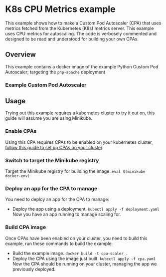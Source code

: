 # K8s CPU Metrics example

This example shows how to make a Custom Pod Autoscaler (CPA) that uses metrics fetched from the Kubernetes (K8s) metrics
server.
This example uses CPU metrics for autoscaling.
The code is verbosely commented and designed to be read and understood for building your own CPAs.

## Overview

This example contains a docker image of the example Python Custom Pod Autoscaler; targeting the `php-apache` deployment

### Example Custom Pod Autoscaler


## Usage

Trying out this example requires a kubernetes cluster to try it out on, this guide will assume you are using Minikube.

### Enable CPAs

Using this CPA requires CPAs to be enabled on your kubernetes cluster, [follow this guide to set up CPAs on your
cluster](https://github.com/jthomperoo/custom-pod-autoscaler-operator#installation).

### Switch to target the Minikube registry

Target the Minikube registry for building the image:
`eval $(minikube docker-env)`

### Deploy an app for the CPA to manage

You need to deploy an app for the CPA to manage:
* Deploy the app using a deployment.
`kubectl apply -f deployment.yaml`
Now you have an app running to manage scaling for.

### Build CPA image

Once CPAs have been enabled on your cluster, you need to build this example, run these commands to build the example:
* Build the example image.
`docker build -t cpu-scaler .`
* Deploy the CPA using the image just built.
`kubectl apply -f cpa.yaml`
Now the CPA should be running on your cluster, managing the app we previously deployed.
